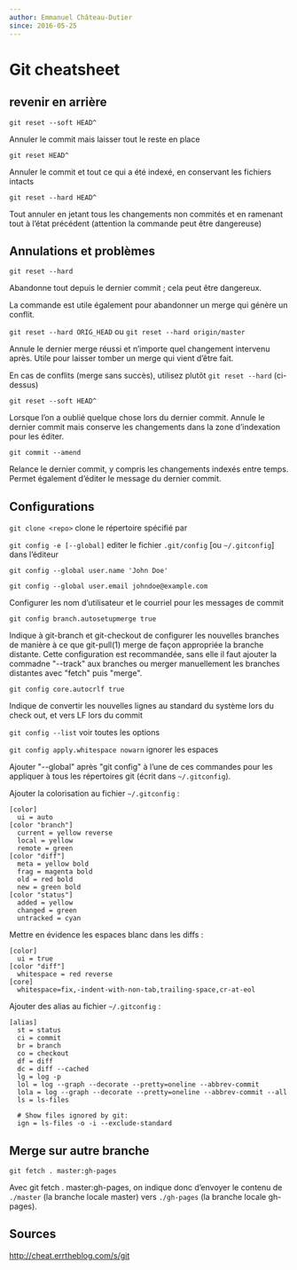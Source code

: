 ```yaml
---
author: Emmanuel Château-Dutier
since: 2016-05-25
---
```


# Git cheatsheet

## revenir en arrière

`git reset --soft HEAD^`

Annuler le commit mais laisser tout le reste en place

`git reset HEAD^`

Annuler le commit et tout ce qui a été indexé, en conservant les fichiers intacts

`git reset --hard HEAD^`

Tout annuler en jetant tous les changements non commités et en ramenant tout à l’état précédent (attention la commande peut être dangereuse)


## Annulations et problèmes

`git reset --hard`

Abandonne tout depuis le dernier commit ; cela peut être dangereux.

La commande est utile également pour abandonner un merge qui génère un conflit.

`git reset --hard ORIG_HEAD` ou `git reset --hard origin/master`

Annule le dernier merge réussi et n’importe quel changement intervenu après. Utile pour laisser tomber un merge qui vient d’être fait.

En cas de conflits (merge sans succès), utilisez plutôt `git reset --hard` (ci-dessus)

`git reset --soft HEAD^`

Lorsque l’on a oublié quelque chose lors du dernier commit. Annule le dernier commit mais conserve les changements dans la zone d’indexation pour les éditer.

`git commit --amend`

Relance le dernier commit, y compris les changements indexés entre temps. Permet également d’éditer le message du dernier commit.


## Configurations

`git clone <repo>`
clone le répertoire spécifié par <repo>

`git config -e [--global]` editer le fichier `.git/config` [ou `~/.gitconfig`] dans l’éditeur

`git config --global user.name 'John Doe'`

`git config --global user.email johndoe@example.com`

Configurer les nom d’utilisateur et le courriel pour les messages de commit

`git config branch.autosetupmerge true`

Indique à git-branch et git-checkout de configurer les nouvelles branches de manière à ce que git-pull(1) merge de façon appropriée la branche distante. Cette configuration est recommandée, sans elle il faut ajouter la commadne "--track" aux branches ou merger manuellement les branches distantes avec "fetch" puis "merge".

`git config core.autocrlf true`

Indique de convertir les nouvelles lignes au standard du système lors du check out, et vers LF lors du commit

`git config --list` voir toutes les options

`git config apply.whitespace nowarn` ignorer les espaces

Ajouter "--global" après "git config" à l’une de ces commandes pour les appliquer à tous les répertoires git (écrit dans `~/.gitconfig`).


Ajouter la colorisation au fichier `~/.gitconfig` :

```
[color]
  ui = auto
[color "branch"]
  current = yellow reverse
  local = yellow
  remote = green
[color "diff"]
  meta = yellow bold
  frag = magenta bold
  old = red bold
  new = green bold
[color "status"]
  added = yellow
  changed = green
  untracked = cyan
```

Mettre en évidence les espaces blanc dans les diffs :

```
[color]
  ui = true
[color "diff"]
  whitespace = red reverse
[core]
  whitespace=fix,-indent-with-non-tab,trailing-space,cr-at-eol
```

Ajouter des alias au fichier `~/.gitconfig` :

```
[alias]
  st = status
  ci = commit
  br = branch
  co = checkout
  df = diff
  dc = diff --cached
  lg = log -p
  lol = log --graph --decorate --pretty=oneline --abbrev-commit
  lola = log --graph --decorate --pretty=oneline --abbrev-commit --all
  ls = ls-files

  # Show files ignored by git:
  ign = ls-files -o -i --exclude-standard
```

## Merge sur autre branche

`git fetch . master:gh-pages`

Avec git fetch . master:gh-pages, on indique donc d’envoyer le contenu de `./master` (la branche locale master) vers `./gh-pages` (la branche locale gh-pages).

## Sources

http://cheat.errtheblog.com/s/git
